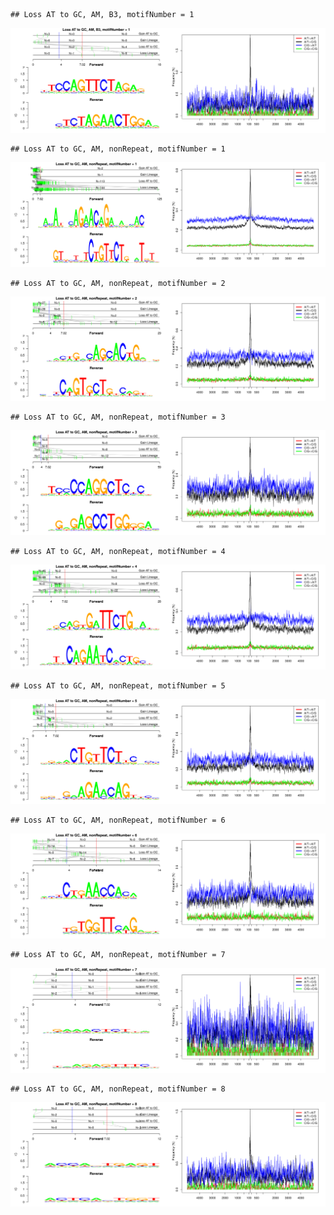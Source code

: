 

```
## Loss AT to GC, AM, B3, motifNumber = 1
```

![plot of chunk motifPValues](figure/motifPValues-1.png)

```
## Loss AT to GC, AM, nonRepeat, motifNumber = 1
```

![plot of chunk motifPValues](figure/motifPValues-2.png)

```
## Loss AT to GC, AM, nonRepeat, motifNumber = 2
```

![plot of chunk motifPValues](figure/motifPValues-3.png)

```
## Loss AT to GC, AM, nonRepeat, motifNumber = 3
```

![plot of chunk motifPValues](figure/motifPValues-4.png)

```
## Loss AT to GC, AM, nonRepeat, motifNumber = 4
```

![plot of chunk motifPValues](figure/motifPValues-5.png)

```
## Loss AT to GC, AM, nonRepeat, motifNumber = 5
```

![plot of chunk motifPValues](figure/motifPValues-6.png)

```
## Loss AT to GC, AM, nonRepeat, motifNumber = 6
```

![plot of chunk motifPValues](figure/motifPValues-7.png)

```
## Loss AT to GC, AM, nonRepeat, motifNumber = 7
```

![plot of chunk motifPValues](figure/motifPValues-8.png)

```
## Loss AT to GC, AM, nonRepeat, motifNumber = 8
```

![plot of chunk motifPValues](figure/motifPValues-9.png)
  
